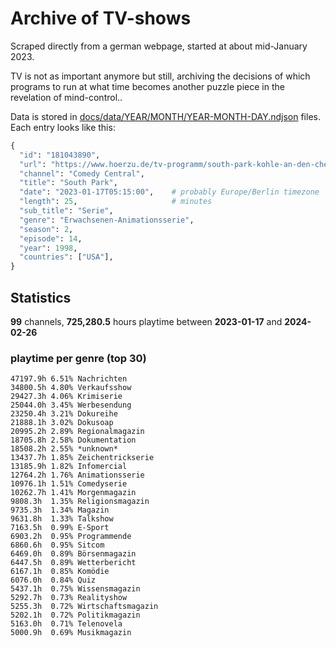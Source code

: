 # Archive of TV-shows

Scraped directly from a german webpage, started at about mid-January 2023.

TV is not as important anymore but still, archiving the decisions of which programs to run at what time
becomes another puzzle piece in the revelation of mind-control.. 

Data is stored in [docs/data/YEAR/MONTH/YEAR-MONTH-DAY.ndjson](docs/data/) files. 
Each entry looks like this:

```python
{
  "id": "181043890", 
  "url": "https://www.hoerzu.de/tv-programm/south-park-kohle-an-den-chefkoch/bid_181043890/", 
  "channel": "Comedy Central", 
  "title": "South Park", 
  "date": "2023-01-17T05:15:00",    # probably Europe/Berlin timezone 
  "length": 25,                     # minutes 
  "sub_title": "Serie", 
  "genre": "Erwachsenen-Animationsserie", 
  "season": 2, 
  "episode": 14, 
  "year": 1998, 
  "countries": ["USA"],
}
```

## Statistics

**99** channels, **725,280.5** hours playtime between **2023-01-17** and **2024-02-26**


### playtime per genre (top 30)

    47197.9h 6.51% Nachrichten
    34800.5h 4.80% Verkaufsshow
    29427.3h 4.06% Krimiserie
    25044.0h 3.45% Werbesendung
    23250.4h 3.21% Dokureihe
    21888.1h 3.02% Dokusoap
    20995.2h 2.89% Regionalmagazin
    18705.8h 2.58% Dokumentation
    18508.2h 2.55% *unknown*
    13437.7h 1.85% Zeichentrickserie
    13185.9h 1.82% Infomercial
    12764.2h 1.76% Animationsserie
    10976.1h 1.51% Comedyserie
    10262.7h 1.41% Morgenmagazin
    9808.3h  1.35% Religionsmagazin
    9735.3h  1.34% Magazin
    9631.8h  1.33% Talkshow
    7163.5h  0.99% E-Sport
    6903.2h  0.95% Programmende
    6860.6h  0.95% Sitcom
    6469.0h  0.89% Börsenmagazin
    6447.5h  0.89% Wetterbericht
    6167.1h  0.85% Komödie
    6076.0h  0.84% Quiz
    5437.1h  0.75% Wissensmagazin
    5292.7h  0.73% Realityshow
    5255.3h  0.72% Wirtschaftsmagazin
    5202.1h  0.72% Politikmagazin
    5163.0h  0.71% Telenovela
    5000.9h  0.69% Musikmagazin
